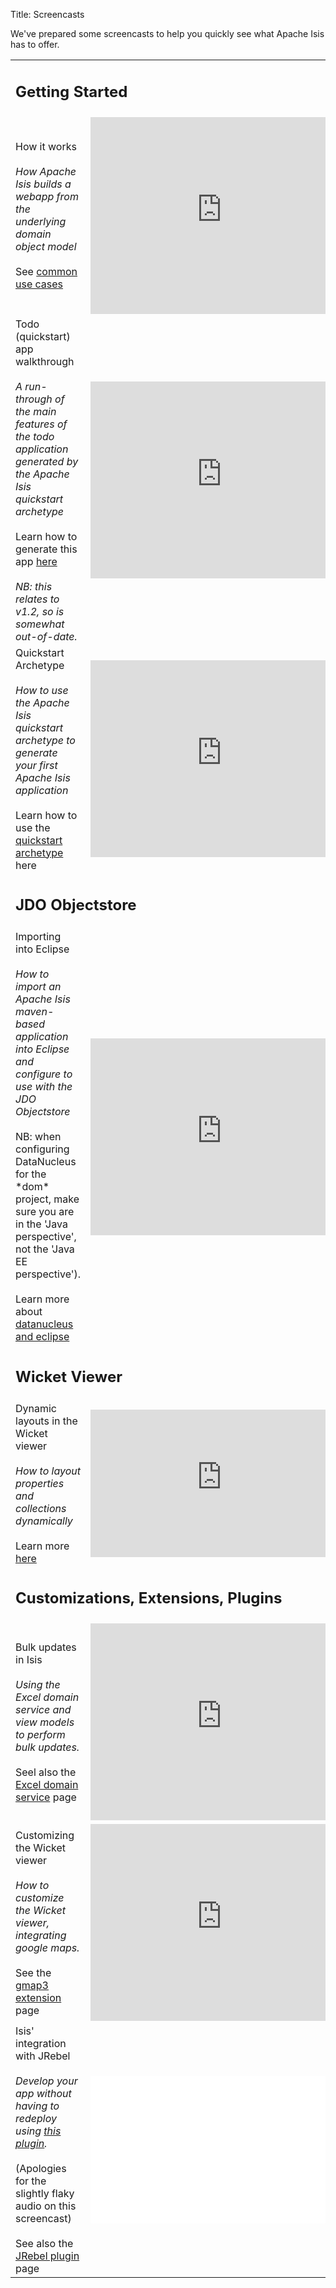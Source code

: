 Title: Screencasts

We've prepared some screencasts to help you quickly see what Apache Isis has to offer.

<table class="table table-bordered table-hover">
  <tr>
      <td colspan="2">
        <h2>Getting Started</h2>
      </td>
  </tr>
  <tr>
    <td>How it works<br/><br/><i>How Apache Isis builds a webapp from the underlying domain object model</i>
    <br/><br/>
    See <a href="../elevator-pitch/common-use-cases.html#screencast">common use cases</a>
    </td>
    <td>
      <iframe width="420" height="315" src="http://www.youtube.com/embed/ludOLyi6VyY" frameborder="0" allowfullscreen></iframe>
    </td>
  </tr>
  <tr>
    <td>Todo (quickstart) app walkthrough<br/><br/><i>A run-through of the main features of the todo application generated by the Apache Isis quickstart archetype</i>
    <br/><br/>
    Learn how to generate this app <a href="../getting-started/quickstart-archetype.html#screencast">here</a>
    <br/><br/>
    <i>NB: this relates to v1.2, so is somewhat out-of-date.</i>
    </td>
    <td>
      <iframe width="420" height="315" src="http://www.youtube.com/embed/1_vc01LIBUU" frameborder="0" allowfullscreen></iframe>
    </td>
  </tr>
  <tr>
    <td>Quickstart Archetype<br/><br/><i>How to use the Apache Isis quickstart archetype to generate your first Apache Isis application</i>
    <br/><br/>
    Learn how to use the <a href="../getting-started/quickstart-archetype.html#screencast">quickstart archetype</a> here
    </td>
    <td>
      <iframe width="420" height="315" src="http://www.youtube.com/embed/RH6J4gx8OoA" frameborder="0" allowfullscreen></iframe>
    </td>
  </tr>
  
  
  <tr>
      <td colspan="2">
        <h2>JDO Objectstore</h2>
      </td>
  </tr>
  <tr>
    <td>Importing into Eclipse<br/><br/><i>How to import an Apache Isis maven-based application into Eclipse and configure to use with the JDO Objectstore</i><br/><br/>NB: when configuring DataNucleus for the *dom* project, make sure you are in the 'Java perspective', not the 'Java EE perspective').
    <br/><br/>
    Learn more about <a href="../../components/objectstores/jdo/datanucleus-and-eclipse.html#screencast">datanucleus and eclipse</a>
    </td>
    <td>
      <iframe width="420" height="315" src="http://www.youtube.com/embed/RgcYfjQ8yJA" frameborder="0" allowfullscreen></iframe>
    </td>
  </tr>

  
  <tr>
      <td colspan="2">
        <h2>Wicket Viewer</h2>
      </td>
  </tr>
  <tr>
    <td>Dynamic layouts in the Wicket viewer<br/><br/><i>How to layout properties and collections dynamically</i>
    <br/><br/>
    Learn more <a href="../../more-advanced-topics/dynamic-layouts.html#screencast">here</a>
    </td>
    <td>
      <iframe width="420" height="236" src="http://www.youtube.com/embed/zmrg49WeEPc" frameborder="0" allowfullscreen></iframe>
    </td>
  </tr>


  <tr>
      <td colspan="2">
        <h2>Customizations, Extensions, Plugins</h2>
      </td>
  </tr>
  <tr>
    <td>Bulk updates in Isis<br/><br/><i>Using the Excel domain service and view models to perform bulk updates.</i>
    <br/><br/>
    Seel also the <a href="../../reference/services/third-party/danhaywood-isis-domainservice-excel.html#screencast">Excel domain service</a> page
    </td>
    <td>
      <iframe width="420" height="315" src="http://www.youtube.com/embed/8SsRDhCUuRc" frameborder="0" allowfullscreen></iframe>
    </td>
  </tr>
  <tr>
    <td>Customizing the Wicket viewer<br/><br/><i>How to customize the Wicket viewer, integrating google maps.</i>
    <br/><br/>
    See the <a href="../../components/viewers/wicket/third-party/danhaywood-isis-wicket-gmap3.html#screencast">gmap3 extension</a> page
    </td>
    <td>
      <iframe width="420" height="315" src="http://www.youtube.com/embed/9o5zAME8LrM" frameborder="0" allowfullscreen></iframe>
    </td>
  </tr>
  <tr>
    <td>Isis' integration with <a id="jrebel" name="jrebel">JRebel</a><br/><br/><i>Develop your app without having to redeploy using <a href="https://github.com/danhaywood/isis-jrebel-plugin">this plugin</a>.</i><br/><br/>(Apologies for the slightly flaky audio on this screencast)
    <br/><br/>
    See also the <a href="../../other/jrebel.html#screencast">JRebel plugin</a> page
    </td>
    <td>
      <iframe width="420" height="236" src="//www.youtube.com/embed/PxVgbz3ae_g" frameborder="0" allowfullscreen></iframe>
    </td>
  </tr>
<table>

